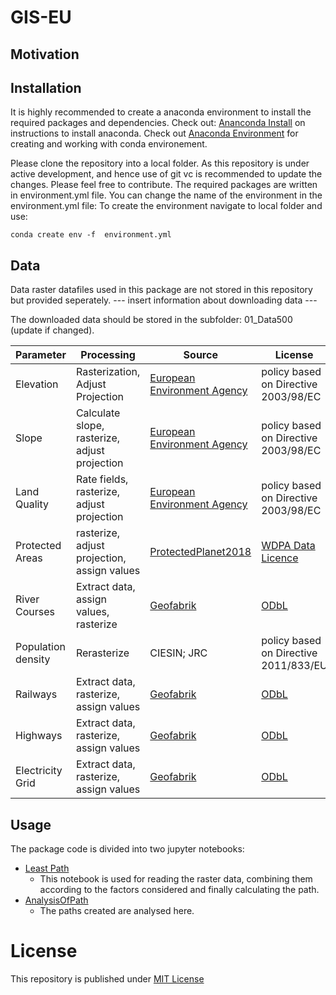 # GIS-EU

## Motivation

## Installation
It is highly recommended to create a anaconda environment to install the required packages and dependencies. Check out: [Ananconda Install](https://www.anaconda.com/download/) on instructions to install anaconda.
Check out [Anaconda Environment](https://conda.io/docs/user-guide/tasks/manage-environments.html) for creating and working with conda environement. 

Please clone the repository into a local folder. As this repository is under active development, and hence use of git vc is recommended to update the changes. Please feel free to contribute. The required packages are written in environment.yml file. You can change the name of the environment in the environment.yml file: To create the environment navigate to local folder and use:

```
conda create env -f  environment.yml
```

## Data
Data raster datafiles used in this package are not stored in this repository but provided seperately. --- insert information about downloading data ---

The downloaded data should be stored in the subfolder: 01_Data500 (update if changed).

| Parameter     | Processing    | Source    | License |
|-----------    |------------   |--------   |---------|
| Elevation     | Rasterization, Adjust Projection | [European Environment Agency](https://www.eea.europa.eu/data-and-maps/data/eu-dem) | policy based on Directive 2003/98/EC |
| Slope         | Calculate slope, rasterize, adjust projection | [European Environment Agency](https://www.eea.europa.eu/data-and-maps/data/eu-dem) | policy based on Directive 2003/98/EC |
| Land Quality  | Rate fields, rasterize, adjust projection | [European Environment Agency](https://www.eea.europa.eu/data-and-maps/data/eu-dem) | policy based on Directive 2003/98/EC |
| Protected Areas| rasterize, adjust projection, assign values | [ProtectedPlanet2018](https://www.protectedplanet.net/c/world-database-on-protected-areas)  | [WDPA Data Licence](https://www.unep-wcmc.org/policies/wdpa-data-licence#data_policy) |
| River Courses| Extract data, assign values, rasterize |[Geofabrik](https://download.geofabrik.de/)|  [ODbL](https://opendatacommons.org/licenses/odbl/index.html) |
| Population density| Rerasterize |CIESIN; JRC | policy based on Directive 2011/833/EU |
| Railways |  Extract data, rasterize, assign values | [Geofabrik](https://download.geofabrik.de/)| [ODbL](https://opendatacommons.org/licenses/odbl/index.html) |
| Highways |  Extract data, rasterize, assign values | [Geofabrik](https://download.geofabrik.de/)| [ODbL](https://opendatacommons.org/licenses/odbl/index.html)        |
| Electricity Grid | Extract data, rasterize, assign values | [Geofabrik](https://download.geofabrik.de/)| [ODbL](https://opendatacommons.org/licenses/odbl/index.html)        |

## Usage

The package code is divided into two jupyter notebooks:
- [Least Path](https://github.com/samarthiith/GIS-EU/blob/master/leastPath.ipynb)
    - This notebook is used for reading the raster data, combining them according to the factors considered and finally calculating the path. 
- [AnalysisOfPath](https://github.com/samarthiith/GIS-EU/blob/master/AnalysisOfPath.ipynb)
    - The paths created are analysed here. 

# License
This repository is published under [MIT License](https://github.com/samarthiith/GIS-EU/blob/master/LICENSE)
